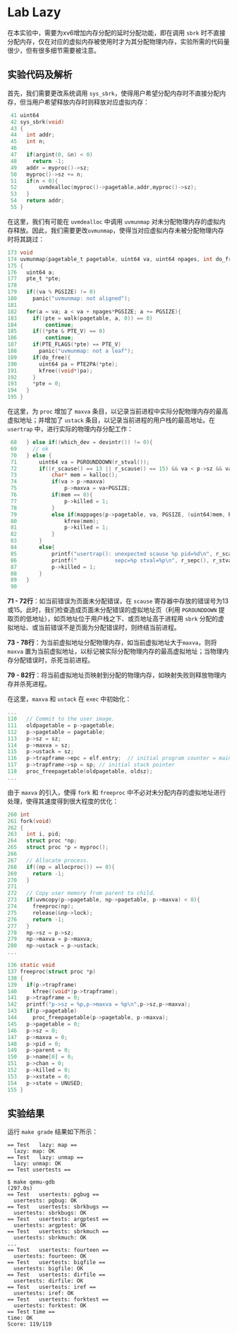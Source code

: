 # Lab Lazy

在本实验中，需要为xv6增加内存分配的延时分配功能，即在调用 `sbrk` 时不直接分配内存，仅在对应的虚拟内存被使用时才为其分配物理内存，实验所需的代码量很少，但有很多细节需要被注意。

## 实验代码及解析

首先，我们需要更改系统调用 `sys_sbrk`，使得用户希望分配内存时不直接分配内存，但当用户希望释放内存时则释放对应虚拟内存：

```C
 41 uint64
 42 sys_sbrk(void)
 43 {
 44   int addr;
 45   int n;
 46   
 47   if(argint(0, &n) < 0)
 48     return -1;
 49   addr = myproc()->sz;
 50   myproc()->sz += n; 
 51   if(n < 0){
 52       uvmdealloc(myproc()->pagetable,addr,myproc()->sz);
 53   } 
 54   return addr;
 55 }   
```

在这里，我们有可能在 `uvmdealloc` 中调用 `uvmunmap` 对未分配物理内存的虚拟内存释放。因此，我们需要更改`uvmunmap`，使得当对应虚拟内存未被分配物理内存时将其跳过：

```C
173 void
174 uvmunmap(pagetable_t pagetable, uint64 va, uint64 npages, int do_free)
175 {
176   uint64 a;
177   pte_t *pte;
178 
179   if((va % PGSIZE) != 0)
180     panic("uvmunmap: not aligned");
181 
182   for(a = va; a < va + npages*PGSIZE; a += PGSIZE){
183     if((pte = walk(pagetable, a, 0)) == 0)
184         continue;
185     if((*pte & PTE_V) == 0)
186         continue;
187     if(PTE_FLAGS(*pte) == PTE_V)
188       panic("uvmunmap: not a leaf");
189     if(do_free){
190       uint64 pa = PTE2PA(*pte);
191       kfree((void*)pa);
192     }
193     *pte = 0;
194   }
195 }
```

在这里，为 `proc` 增加了 `maxva` 条目，以记录当前进程中实际分配物理内存的最高虚拟地址；并增加了 `ustack` 条目，以记录当前进程的用户栈的最高地址。在 `usertrap` 中，进行实际的物理内存分配工作：

```C
 68   } else if((which_dev = devintr()) != 0){
 69     // ok
 70   } else {
 71       uint64 va = PGROUNDDOWN(r_stval());
 72       if((r_scause() == 13 || r_scause() == 15) && va < p->sz && va >= p->ustack){
 73           char* mem = kalloc();
 74           if(va > p->maxva)
 75               p->maxva = va+PGSIZE;
 76           if(mem == 0){
 77               p->killed = 1;
 78           }
 79           else if(mappages(p->pagetable, va, PGSIZE, (uint64)mem, PTE_W|PTE_X|PTE_R|PTE_U) != 0){
 80               kfree(mem);
 81               p->killed = 1;
 82           }
 83       }
 84       else{
 85           printf("usertrap(): unexpected scause %p pid=%d\n", r_scause(), p->pid);
 86           printf("            sepc=%p stval=%p\n", r_sepc(), r_stval());
 87           p->killed = 1;
 88       }
 89   }
 90 
```

**71 - 72行**：如当前错误为页面未分配错误，在 `scause` 寄存器中存放的错误号为13或15。此时，我们检查造成页面未分配错误的虚拟地址页（利用 `PGROUNDDOWN` 提取页的低地址），如页地址位于用户栈之下、或页地址高于进程用 `sbrk` 分配的虚拟地址、或当前错误不是页面为分配错误时，则终结当前进程。

**73 - 78行**：为当前虚拟地址分配物理内存，如当前虚拟地址大于`maxva`，则将 `maxva` 置为当前虚拟地址，以标记被实际分配物理内存的最高虚拟地址；当物理内存分配错误时，杀死当前进程。

**79 - 82行**：将当前虚拟地址页映射到分配的物理内存，如映射失败则释放物理内存并杀死进程。

在这里，`maxva` 和 `ustack` 在 `exec` 中初始化：

```C
...
110   // Commit to the user image.
111   oldpagetable = p->pagetable;
112   p->pagetable = pagetable;
113   p->sz = sz;
114   p->maxva = sz;
115   p->ustack = sz;
116   p->trapframe->epc = elf.entry;  // initial program counter = main
117   p->trapframe->sp = sp; // initial stack pointer
118   proc_freepagetable(oldpagetable, oldsz);
...
```

由于 `maxva` 的引入，使得 `fork` 和 `freeproc` 中不必对未分配内存的虚拟地址进行处理，使得其速度得到很大程度的优化：

```C
260 int
261 fork(void)
262 {
263   int i, pid;
264   struct proc *np;
265   struct proc *p = myproc();
266 
267   // Allocate process.
268   if((np = allocproc()) == 0){
269     return -1;
270   }
271 
272   // Copy user memory from parent to child.
273   if(uvmcopy(p->pagetable, np->pagetable, p->maxva) < 0){
274     freeproc(np);
275     release(&np->lock);
276     return -1;
277   }
278   np->sz = p->sz;
279   np->maxva = p->maxva;
280   np->ustack = p->ustack;
...
```

```C
136 static void
137 freeproc(struct proc *p)
138 {
139   if(p->trapframe)
140     kfree((void*)p->trapframe);
141   p->trapframe = 0;
142   printf("p->sz = %p,p->maxva = %p\n",p->sz,p->maxva);
143   if(p->pagetable)
144     proc_freepagetable(p->pagetable, p->maxva);
145   p->pagetable = 0;
146   p->sz = 0;
147   p->maxva = 0;
148   p->pid = 0;
149   p->parent = 0;
150   p->name[0] = 0;
151   p->chan = 0;
152   p->killed = 0;
153   p->xstate = 0;
154   p->state = UNUSED;
155 }
```



## 实验结果

运行 `make grade` 结果如下所示：

```
== Test   lazy: map == 
  lazy: map: OK 
== Test   lazy: unmap == 
  lazy: unmap: OK 
== Test usertests == 

$ make qemu-gdb
(297.0s) 
== Test   usertests: pgbug == 
  usertests: pgbug: OK 
== Test   usertests: sbrkbugs == 
  usertests: sbrkbugs: OK 
== Test   usertests: argptest == 
  usertests: argptest: OK 
== Test   usertests: sbrkmuch == 
  usertests: sbrkmuch: OK 
...
== Test   usertests: fourteen == 
  usertests: fourteen: OK 
== Test   usertests: bigfile == 
  usertests: bigfile: OK 
== Test   usertests: dirfile == 
  usertests: dirfile: OK 
== Test   usertests: iref == 
  usertests: iref: OK 
== Test   usertests: forktest == 
  usertests: forktest: OK 
== Test time == 
time: OK 
Score: 119/119
```

